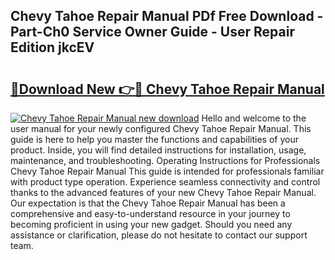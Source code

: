 ## Chevy Tahoe Repair Manual PDf Free Download - Part-Ch0 Service Owner Guide - User Repair Edition jkcEV

# <h2><a href="http://bc21329.oget.top/?id=Chevy+Tahoe+Repair+Manual">🔗Download New 👉🔴 Chevy Tahoe Repair Manual</a></h2>

[![Chevy Tahoe Repair Manual new download](https://i.imgur.com/5g1atiW.png)](http://bc21329.oget.top/?id=Chevy+Tahoe+Repair+Manual)
Hello and welcome to the user manual for your newly configured Chevy Tahoe Repair Manual. This guide is here to help you master the functions and capabilities of your product. Inside, you will find detailed instructions for installation, usage, maintenance, and troubleshooting. Operating Instructions for Professionals Chevy Tahoe Repair Manual This guide is intended for professionals familiar with product type operation. Experience seamless connectivity and control thanks to the advanced features of your new Chevy Tahoe Repair Manual. Our expectation is that the Chevy Tahoe Repair Manual has been a comprehensive and easy-to-understand resource in your journey to becoming proficient in using your new gadget. Should you need any assistance or clarification, please do not hesitate to contact our support team.
